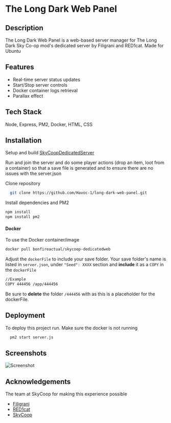 # The Long Dark Web Panel

## Description
The Long Dark Web Panel is a web-based server manager for The Long Dark Sky Co-op mod's dedicated server by Filigrani and RED1cat. Made for Ubuntu


## Features
- Real-time server status updates
- Start/Stop server controls
- Docker container logs retrieval
- Parallax effect

## Tech Stack

Node, Express, PM2, Docker, HTML, CSS
## Installation

Setup and build [SkyCoopDedicatedServer](https://github.com/RED1cat/SkyCoopDedicatedServer/)

Run and join the server and do some player actions (drop an item, loot from a container) so that a save file is generated and to ensure there are no issues with the server.json

Clone repository 

```bash
  git clone https://github.com/Havoc-1/long-dark-web-panel.git
```

Install dependencies and PM2
```bash
npm install
npm install pm2
```

#### Docker
To use the Docker container/image
```bash
docker pull bonfireactual/skycoop-dedicatedweb
```
Adjust the `dockerFile` to include your save folder. Your save folder's name is listed in `server.json`, under `"Seed": XXXX` section and **include** it as a `COPY` in the `dockerFile`

```bash
//Example
COPY 444456 /app/444456
```

Be sure to **delete** the folder `/444456` with as this is a placeholder for the dockerFile.
## Deployment

To deploy this project run. Make sure the docker is not running

```bash
  pm2 start server.js
```

## Screenshots 

![Screenshot](https://github.com/Havoc-1/long-dark-web-panel/assets/87105826/f4dd1406-d200-41c3-a66b-0a5d995cc999)


## Acknowledgements
The team at SkyCoop for making this experience possible
 - [Filigrani](https://github.com/Filigrani)
 - [RED1cat](https://github.com/RED1cat)
 - [SkyCoop](https://github.com/RED1cat/SkyCoopInstaller)
